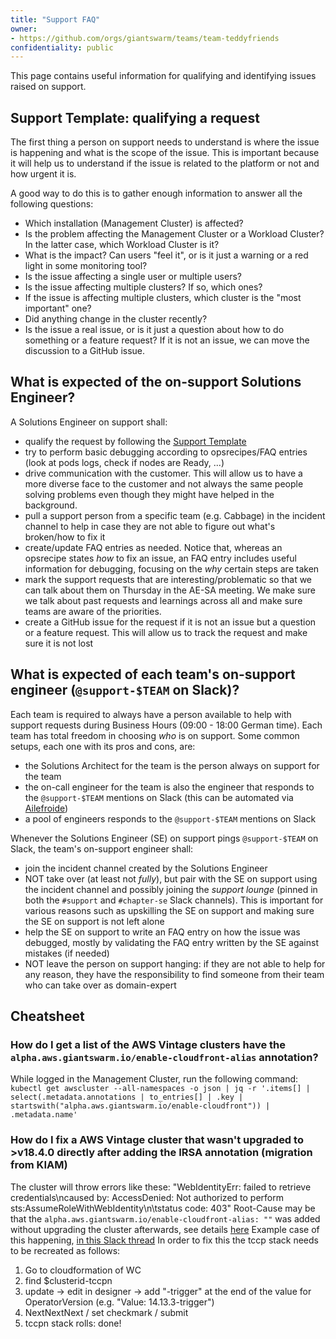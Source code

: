 ```yaml
---
title: "Support FAQ"
owner:
- https://github.com/orgs/giantswarm/teams/team-teddyfriends
confidentiality: public
---
```


This page contains useful information for qualifying and identifying issues raised on support.

## Support Template: qualifying a request

The first thing a person on support needs to understand is where the issue is happening and what is the scope of the issue. This is important because it will help us to understand if the issue is related to the platform or not and how urgent it is.

A good way to do this is to gather enough information to answer all the following questions:

- Which installation (Management Cluster) is affected?
- Is the problem affecting the Management Cluster or a Workload Cluster? In the latter case, which Workload Cluster is it?
- What is the impact? Can users "feel it", or is it just a warning or a red light in some monitoring tool?
- Is the issue affecting a single user or multiple users?
- Is the issue affecting multiple clusters? If so, which ones?
- If the issue is affecting multiple clusters, which cluster is the "most important" one?
- Did anything change in the cluster recently?
- Is the issue a real issue, or is it just a question about how to do something or a feature request? If it is not an issue, we can move the discussion to a GitHub issue.

## What is expected of the on-support Solutions Engineer?

A Solutions Engineer on support shall:

- qualify the request by following the [Support Template](#support-template-qualifying-a-request)
- try to perform basic debugging according to opsrecipes/FAQ entries (look at pods logs, check if nodes are Ready, ...)
- drive communication with the customer. This will allow us to have a more diverse face to the customer and not always the same people solving problems even though they might have helped in the background.
- pull a support person from a specific team (e.g. Cabbage) in the incident channel to help in case they are not able to figure out what's broken/how to fix it
- create/update FAQ entries as needed. Notice that, whereas an opsrecipe states _how_ to fix an issue, an FAQ entry includes useful information for debugging, focusing on the _why_ certain steps are taken
- mark the support requests that are interesting/problematic so that we can talk about them on Thursday in the AE-SA meeting. We make sure we talk about past requests and learnings across all and make sure teams are aware of the priorities.
- create a GitHub issue for the request if it is not an issue but a question or a feature request. This will allow us to track the request and make sure it is not lost

## What is expected of each team's on-support engineer (`@support-$TEAM` on Slack)?

Each team is required to always have a person available to help with support requests during Business Hours (09:00 - 18:00 German time). Each team has total freedom in choosing *who* is on support. Some common setups, each one with its pros and cons, are:
- the Solutions Architect for the team is the person always on support for the team
- the on-call engineer for the team is also the engineer that responds to the `@support-$TEAM` mentions on Slack (this can be automated via [Ailefroide](https://github.com/giantswarm/ailefroide-app/))
- a pool of engineers responds to the `@support-$TEAM` mentions on Slack

Whenever the Solutions Engineer (SE) on support pings `@support-$TEAM` on Slack, the team's on-support engineer shall:
- join the incident channel created by the Solutions Engineer
- NOT take over (at least not *fully*), but pair with the SE on support using the incident channel and possibly joining the _support lounge_ (pinned in both the `#support` and `#chapter-se` Slack channels). This is important for various reasons such as upskilling the SE on support and making sure the SE on support is not left alone
- help the SE on support to write an FAQ entry on how the issue was debugged, mostly by validating the FAQ entry written by the SE against mistakes (if needed)
- NOT leave the person on support hanging: if they are not able to help for any reason, they have the responsibility to find someone from their team who can take over as domain-expert

## Cheatsheet

### How do I get a list of the AWS Vintage clusters have the `alpha.aws.giantswarm.io/enable-cloudfront-alias` annotation?

While logged in the Management Cluster, run the following command: `kubectl get awscluster --all-namespaces -o json | jq -r '.items[] | select(.metadata.annotations | to_entries[] | .key | startswith("alpha.aws.giantswarm.io/enable-cloudfront")) | .metadata.name'`


### How do I fix a AWS Vintage cluster that wasn't upgraded to >v18.4.0 directly after adding the IRSA annotation (migration from KIAM)

The cluster will throw errors like these: "WebIdentityErr: failed to retrieve credentials\ncaused by: AccessDenied: Not authorized to perform sts:AssumeRoleWithWebIdentity\n\tstatus code: 403" 
Root-Cause may be that the `alpha.aws.giantswarm.io/enable-cloudfront-alias: ""` was added without upgrading the cluster afterwards, see details [here](https://github.com/giantswarm/releases/blob/cbac05e314f4bcd4caedc8350ebbe804b902f108/aws/v18.4.0/README.md?plain=1#L8)
Example case of this happening, [in this Slack thread](https://gigantic.slack.com/archives/C268Q4WNL/p1688719236782879)
In order to fix this the tccp stack needs to be recreated as follows: 
1. Go to cloudformation of WC
2. find $clusterid-tccpn 
3. update -> edit in designer -> add "-trigger" at the end of the value for OperatorVersion (e.g. "Value: 14.13.3-trigger")
4. NextNextNext / set checkmark / submit
5. tccpn stack rolls: done!
